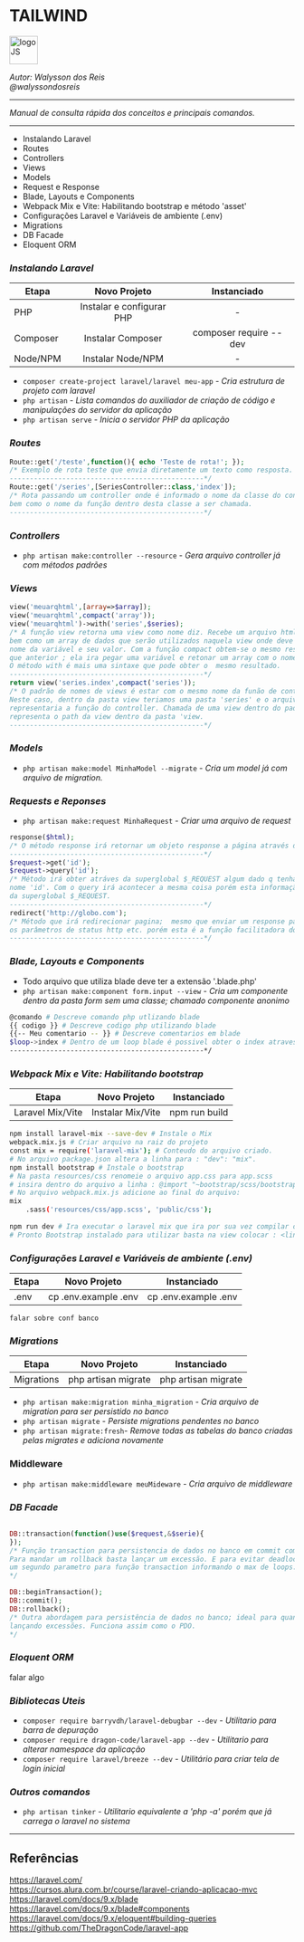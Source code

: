 # **TAILWIND**
<div>
<img src="https://files.raycast.com/nwt9ncojkvwmjfkaada8upafvpnu" alt="logoJS" width="50px"/> 
</div>


*Autor: Walysson dos Reis  
@walyssondosreis*

----------------------------------------------
*Manual de consulta rápida dos conceitos e principais comandos.*  

---------------------
* Instalando Laravel
* Routes
* Controllers
* Views
* Models
* Request e Response
* Blade, Layouts e Components
* Webpack Mix e Vite: Habilitando bootstrap e método 'asset'
* Configurações Laravel e Variáveis de ambiente (.env)
* Migrations
* DB Facade
* Eloquent ORM

### *Instalando Laravel*  

Etapa         | Novo Projeto                  | Instanciado
------------  | :------------:                | :------------: 
PHP           | Instalar e configurar PHP     | - 
Composer      | Instalar Composer             | composer require --dev  
Node/NPM      | Instalar Node/NPM             | -


* `composer create-project laravel/laravel meu-app` - *Cria estrutura de projeto com laravel*
* `php artisan` - *Lista comandos do auxiliador de criação de código e manipulações do servidor da aplicação*
* `php artisan serve` - *Inicia o servidor PHP da aplicação*

### *Routes*
~~~PHP
Route::get('/teste',function(){ echo 'Teste de rota!'; });
/* Exemplo de rota teste que envia diretamente um texto como resposta.
------------------------------------------------*/
Route::get('/series',[SeriesController::class,'index']);
/* Rota passando um controller onde é informado o nome da classe do controlador
bem como o nome da função dentro desta classe a ser chamada.
------------------------------------------------*/
~~~
### *Controllers*
* `php artisan make:controller --resource` - *Gera arquivo controller já com métodos padrões*

### *Views*
~~~PHP
view('meuarqhtml',[array=>$array]);
view('meuarqhtml',compact('array'));
view('meuarqhtml')->with('series',$series);
/* A função view retorna uma view como nome diz. Recebe um arquivo html ou php
bem como um array de dados que serão utilizados naquela view onde deve conter
nome da variável e seu valor. Com a função compact obtem-se o mesmo resultado 
que anterior ; ela ira pegar uma variável e retonar um array com o nome => valor.
O método with é mais uma sintaxe que pode obter o  mesmo resultado.
------------------------------------------------*/
return view('series.index',compact('series'));
/* O padrão de nomes de views é estar com o mesmo nome da funão de controller. 
Neste caso, dentro da pasta view teriamos uma pasta 'series' e o arquivo 'index.php'
representaria a função do controller. Chamada de uma view dentro do padrão; note o ponto
representa o path da view dentro da pasta 'view.
------------------------------------------------*/
~~~
### *Models*
* `php artisan make:model MinhaModel --migrate` - *Cria um model já com arquivo de migration.*
 
### *Requests e Reponses*
* `php artisan make:request MinhaRequest` - *Criar uma arquivo de request*    
~~~PHP
response($html);
/* O método response irá retornar um objeto response a página através do protocolo HTTP
------------------------------------------------*/
$request->get('id');
$request->query('id');
/* Método irá obter atráves da superglobal $_REQUEST algum dado q tenha sido passada com
nome 'id'. Com o query irá acontecer a mesma coisa porém esta informação não sera buscada
da superglobal $_REQUEST.
------------------------------------------------*/
redirect('http://globo.com');
/* Método que irá redirecionar pagina;  mesmo que enviar um response passando todos
os parâmetros de status http etc. porém esta é a função facilitadora do laravel.
------------------------------------------------*/
~~~

### *Blade, Layouts e Components*
* Todo arquivo que utiliza blade deve ter a extensão '.blade.php'
*  `php artisan make:component form.input --view` - *Cria um componente dentro da pasta form sem uma classe; chamado componente anonimo*

~~~bash
@comando # Descreve comando php utlizando blade
{{ codigo }} # Descreve codigo php utilizando blade
{{-- Meu comentario -- }} # Descreve comentarios em blade
$loop->index # Dentro de um loop blade é possivel obter o index atraves dessa var.
------------------------------------------------*/
~~~

### *Webpack Mix e Vite: Habilitando bootstrap*
Etapa                 | Novo Projeto                  | Instanciado
------------          | :------------:                | :------------: 
Laravel Mix/Vite  | Instalar Mix/Vite   | npm run build

~~~bash
npm install laravel-mix --save-dev # Instale o Mix
webpack.mix.js # Criar arquivo na raiz do projeto
const mix = require('laravel-mix'); # Conteudo do arquivo criado.
# No arquivo package.json altera a linha para : "dev": "mix".
npm install bootstrap # Instale o bootstrap
# Na pasta resources/css renomeie o arquivo app.css para app.scss
# insira dentro do arquivo a linha : @import "~bootstrap/scss/bootstrap";
# No arquivo webpack.mix.js adicione ao final do arquivo: 
mix
    .sass('resources/css/app.scss', 'public/css');
    
npm run dev # Ira executar o laravel mix que ira por sua vez compilar o arquivo scss. Rode 2 vezes.
# Pronto Bootstrap instalado para utilizar basta na view colocar : <link rel="stylesheet" href={{ asset('css/app.css') }}>
~~~
### *Configurações Laravel e Variáveis de ambiente (.env)*
Etapa                 | Novo Projeto                  | Instanciado
------------          | :------------:                | :------------: 
.env       |  cp .env.example .env        | cp .env.example .env
~~~
falar sobre conf banco
~~~

### *Migrations*
Etapa                 | Novo Projeto                  | Instanciado
------------          | :------------:                | :------------: 
Migrations        |  php artisan migrate                    | php artisan migrate

* `php artisan make:migration minha_migration` - *Cria arquivo de migration para ser persistido no banco*
* `php artisan migrate` - *Persiste migrations pendentes no banco*
* `php artisan migrate:fresh`- *Remove todas as tabelas do banco criadas pelas migrates e adiciona novamente*

### Middleware
* `php artisan make:middleware meuMideware` - *Cria arquivo de middleware*

### *DB Facade*
~~~PHP

DB::transaction(function()use($request,&$serie){  
});
/* Função transaction para persistencia de dados no banco em commit com possiibilidade de roolback.
Para mandar um rollback basta lançar um excessão. E para evitar deadlock dentro da função basta passar 
um segundo parametro para função transaction informando o max de loops.
*/

DB::beginTransaction();
DB::commit();
DB::rollback();
/* Outra abordagem para persistência de dados no banco; ideal para quando eu vá tratar os erros 
lançando excessões. Funciona assim como o PDO.
*/
~~~

### *Eloquent ORM*
falar algo

### *Bibliotecas Uteis*

* `composer require barryvdh/laravel-debugbar --dev` - *Utilitario para barra de depuração*
* `composer require dragon-code/laravel-app --dev` - *Utilitario para alterar namespace da aplicação*
* `composer require laravel/breeze --dev` - *Utilitário para criar tela de login inicial* 

### *Outros comandos*
* `php artisan tinker` - *Utilitario equivalente a 'php -a' porém que já carrega o laravel no sistema*

--------
## Referências 
https://laravel.com/   
https://cursos.alura.com.br/course/laravel-criando-aplicacao-mvc  
https://laravel.com/docs/9.x/blade  
https://laravel.com/docs/9.x/blade#components  
https://laravel.com/docs/9.x/eloquent#building-queries  
https://github.com/TheDragonCode/laravel-app  

